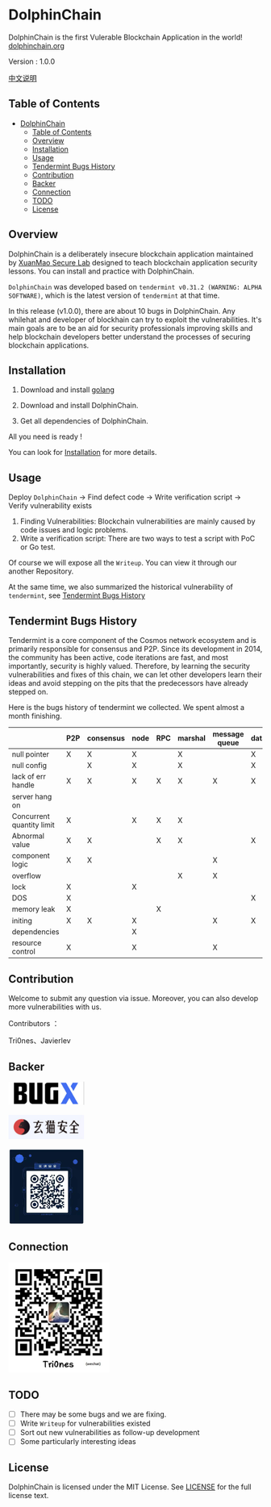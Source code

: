 # DolphinChain

DolphinChain is the first Vulerable Blockchain Application in the world! [dolphinchain.org](http://dolphinchain.org)

Version : 1.0.0

[中文说明](./README.zh-cn.md)

## Table of Contents

<!-- TOC -->

- [DolphinChain](#dolphinchain)
  - [Table of Contents](#table-of-contents)
  - [Overview](#overview)
  - [Installation](#installation)
  - [Usage](#usage)
  - [Tendermint Bugs History](#tendermint-bugs-history)
  - [Contribution](#contribution)
  - [Backer](#backer)
  - [Connection](#connection)
  - [TODO](#todo)
  - [License](#license)

<!-- /TOC -->

## Overview

DolphinChain is a deliberately insecure blockchain application maintained by [XuanMao Secure Lab](https://github.com/XuanMaoSecLab) designed to teach blockchain application security lessons. You can install and practice with DolphinChain.

`DolphinChain` was developed based on `tendermint v0.31.2 (WARNING: ALPHA SOFTWARE)`, which is the latest version of `tendermint` at that time.

In this release (v1.0.0), there are about 10 bugs in DolphinChain. Any whilehat and developer of blockhain can try to exploit the vulnerabilities. It's main goals are to be an aid for security professionals improving skills and help blockchain developers better understand the processes of securing blockchain applications.

## Installation

1. Download and install [golang](https://golang.org/doc/install)

2. Download and install DolphinChain.

3. Get all dependencies of DolphinChain.

All you need is ready !

You can look for [Installation](./doc/Installation.md) for more details.

## Usage

Deploy `DolphinChain` -> Find defect code -> Write verification script -> Verify vulnerability exists

1. Finding Vulnerabilities: Blockchain vulnerabilities are mainly caused by code issues and logic problems.
2. Write a verification script: There are two ways to test a script with PoC or Go test.

Of course we will expose all the `Writeup`. You can view it through our another Repository.

At the same time, we also summarized the historical vulnerability of `tendermint`, see [Tendermint Bugs History](#Tendermint-Bugs-History)

## Tendermint Bugs History

Tendermint is a core component of the Cosmos network ecosystem and is primarily responsible for consensus and P2P. Since its development in 2014, the community has been active, code iterations are fast, and most importantly, security is highly valued. Therefore, by learning the security vulnerabilities and fixes of this chain, we can let other developers learn their ideas and avoid stepping on the pits that the predecessors have already stepped on.

Here is the bugs history of tendermint we collected. We spent almost a month finishing.

|   |  P2P  |  consensus  |  node  |  RPC  |  marshal  |  message queue  |  database  |  message  |  logic  |  seed list  |  mempool  |
|----|----|----|----|----|----|----|----|----|----|----|----|
null pointer  |  X  |  X  |  X  |    |  X  |    |  X  |  X  |  X  |  X  |  X  |
null config  |    |  X  |  X  |    |  X  |    |  X  |  X  |  X  |  X  |  X  |
lack of err handle  |  X  |  X  |  X  |  X  |  X  |  X  |  X  |  X  |  X  |    |  X  |
server hang on  |    |    |    |    |    |    |    |    |    |    |  X  |
Concurrent quantity limit  |  X  |    |  X  |  X  |  X  |    |    |  X  |    |    |  X  |
Abnormal value  |  X  |  X  |    |  X  |  X  |    |  X  |  X  |    |  X  |    |
component logic  |  X  |  X  |    |    |    |  X  |    |    |  X  |    |    |
overflow  |    |    |    |    |  X  |  X  |    |    |    |    |    |
lock  |  X  |    |  X  |    |    |    |    |    |    |    |    |
DOS  |  X  |    |    |    |    |    |  X  |    |    |  X  |  X  |
memory leak  |  X  |    |    |  X  |    |    |    |  X  |    |    |    |
initing  |  X  |  X  |  X  |    |    |  X  |  X  |    |  X  |    |  X  |
dependencies  |    |    |  X  |    |    |    |    |  X  |    |    |    |
resource control  |  X  |    |  X  |    |    |  X  |    |  X  |    |    |  X  |

## Contribution

Welcome to submit any question via issue. Moreover, you can also develop more vulnerabilities with us.

Contributors ：

Tri0nes、Javierlev

## Backer

<p>
  <a href="https://www.bugx.io" target="_blank"><img src="./doc/images/bugx.png" width="150"></a>
  <br>
  <br>
  <a href="https://github.com/XuanMaoSecLab" target="_blank"><img src="./doc/images/xuanmao_logo.jpg" width="150"></a>
  <br><br>
  <img src="./doc/images/blockseccode.jpg" width="150">
</p>

## Connection

<p>
<img src="./doc/images/Tri0nes.jpg" width="200">
</p>

## TODO

- [ ] There may be some bugs and we are fixing.
- [ ] Write `Writeup` for vulnerabilities existed
- [ ] Sort out new vulnerabilities as follow-up development
- [ ] Some particularly interesting ideas

## License

DolphinChain is licensed under the MIT License. See [LICENSE](./LICENSE) for the full license text.
